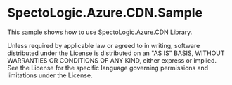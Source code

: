 ﻿# SpectoLogic.Azure.CDN.Sample
This sample shows how to use SpectoLogic.Azure.CDN Library.

Unless required by applicable law or agreed to in writing, software
distributed under the License is distributed on an "AS IS" BASIS,
WITHOUT WARRANTIES OR CONDITIONS OF ANY KIND, either express or implied.
See the License for the specific language governing permissions and
limitations under the License.